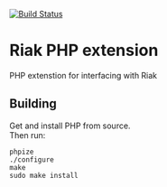 [![Build Status](https://travis-ci.org/TriKaspar/php_riak.png)](https://travis-ci.org/TriKaspar/php_riak)

# Riak PHP extension
PHP extenstion for interfacing with Riak

## Building
Get and install PHP from source.  
Then run:

	phpize
	./configure
	make
	sudo make install

